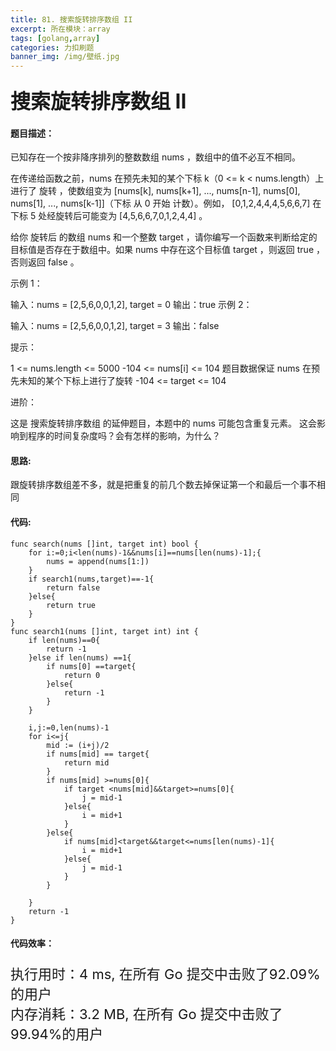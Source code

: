 ```yaml
---
title: 81. 搜索旋转排序数组 II
excerpt: 所在模块：array
tags: [golang,array]
categories: 力扣刷题
banner_img: /img/壁纸.jpg
---
```


### <font size=6px>搜索旋转排序数组 II</font>

#### 题目描述：

已知存在一个按非降序排列的整数数组 nums ，数组中的值不必互不相同。

在传递给函数之前，nums 在预先未知的某个下标 k（0 <= k < nums.length）上进行了 旋转 ，使数组变为 [nums[k], nums[k+1], ..., nums[n-1], nums[0], nums[1], ..., nums[k-1]]（下标 从 0 开始 计数）。例如， [0,1,2,4,4,4,5,6,6,7] 在下标 5 处经旋转后可能变为 [4,5,6,6,7,0,1,2,4,4] 。

给你 旋转后 的数组 nums 和一个整数 target ，请你编写一个函数来判断给定的目标值是否存在于数组中。如果 nums 中存在这个目标值 target ，则返回 true ，否则返回 false 。

 

示例 1：

输入：nums = [2,5,6,0,0,1,2], target = 0
输出：true
示例 2：

输入：nums = [2,5,6,0,0,1,2], target = 3
输出：false


提示：

1 <= nums.length <= 5000
-104 <= nums[i] <= 104
题目数据保证 nums 在预先未知的某个下标上进行了旋转
-104 <= target <= 104


进阶：

这是 搜索旋转排序数组 的延伸题目，本题中的 nums  可能包含重复元素。
这会影响到程序的时间复杂度吗？会有怎样的影响，为什么？

#### 思路:

跟旋转排序数组差不多，就是把重复的前几个数去掉保证第一个和最后一个事不相同

#### 代码:

```golang
func search(nums []int, target int) bool {
    for i:=0;i<len(nums)-1&&nums[i]==nums[len(nums)-1];{
        nums = append(nums[1:])
    }
    if search1(nums,target)==-1{
        return false
    }else{
        return true
    }
}
func search1(nums []int, target int) int {
    if len(nums)==0{
        return -1
    }else if len(nums) ==1{
        if nums[0] ==target{
            return 0
        }else{
            return -1
        }
    }
    
    i,j:=0,len(nums)-1
    for i<=j{
        mid := (i+j)/2
        if nums[mid] == target{
            return mid
        }
        if nums[mid] >=nums[0]{
            if target <nums[mid]&&target>=nums[0]{
                j = mid-1
            }else{
                i = mid+1
            }
        }else{
            if nums[mid]<target&&target<=nums[len(nums)-1]{
                i = mid+1
            }else{
                j = mid-1
            }
        }
        
    }
    return -1
}
```

#### 代码效率：

<p class="note note-primary"; style="font-size:22px">
   执行用时：4 ms, 在所有 Go 提交中击败了92.09%的用户<br>
   内存消耗：3.2 MB, 在所有 Go 提交中击败了99.94%的用户
</p>

